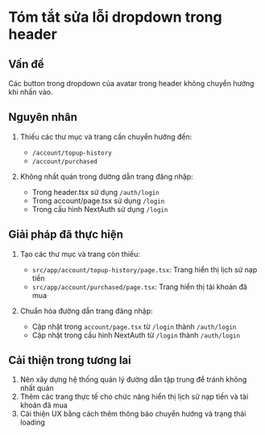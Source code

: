 # Tóm tắt sửa lỗi dropdown trong header

## Vấn đề

Các button trong dropdown của avatar trong header không chuyển hướng khi nhấn vào.

## Nguyên nhân

1. Thiếu các thư mục và trang cần chuyển hướng đến:

   - `/account/topup-history`
   - `/account/purchased`

2. Không nhất quán trong đường dẫn trang đăng nhập:
   - Trong header.tsx sử dụng `/auth/login`
   - Trong account/page.tsx sử dụng `/login`
   - Trong cấu hình NextAuth sử dụng `/login`

## Giải pháp đã thực hiện

1. Tạo các thư mục và trang còn thiếu:

   - `src/app/account/topup-history/page.tsx`: Trang hiển thị lịch sử nạp tiền
   - `src/app/account/purchased/page.tsx`: Trang hiển thị tài khoản đã mua

2. Chuẩn hóa đường dẫn trang đăng nhập:
   - Cập nhật trong `account/page.tsx` từ `/login` thành `/auth/login`
   - Cập nhật trong cấu hình NextAuth từ `/login` thành `/auth/login`

## Cải thiện trong tương lai

1. Nên xây dựng hệ thống quản lý đường dẫn tập trung để tránh không nhất quán
2. Thêm các trang thực tế cho chức năng hiển thị lịch sử nạp tiền và tài khoản đã mua
3. Cải thiện UX bằng cách thêm thông báo chuyển hướng và trạng thái loading
